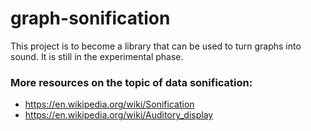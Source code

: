 # graph-sonification

This project is to become a library that can be used to turn graphs into sound. It is still in the experimental phase.

### More resources on the topic of data sonification:

- https://en.wikipedia.org/wiki/Sonification
- https://en.wikipedia.org/wiki/Auditory_display
